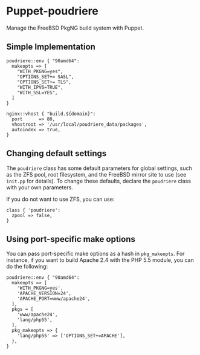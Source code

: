 # Puppet-poudriere

Manage the FreeBSD PkgNG build system with Puppet.

## Simple Implementation

    poudriere::env { "90amd64":
      makeopts => [
        "WITH_PKGNG=yes",
        "OPTIONS_SET+= SASL",
        "OPTIONS_SET+= TLS",
        "WITH_IPV6=TRUE",
        "WITH_SSL=YES",
      ]
    }

    nginx::vhost { "build.${domain}":
      port      => 80,
      vhostroot => '/usr/local/poudriere_data/packages',
      autoindex => true,
    }

## Changing default settings

The `poudriere` class has some default parameters for global settings, such as the ZFS pool, root filesystem, and the FreeBSD mirror site to use (see `init.pp` for details). To change these defaults, declare the `poudriere` class with your own parameters.

If you do not want to use ZFS, you can use:

    class { 'poudriere':
      zpool => false,
    }

## Using port-specific make options

You can pass port-specific make options as a hash in `pkg_makeopts`. For instance, if you want to build Apache 2.4 with the PHP 5.5 module, you can do the following:

    poudriere::env { "90amd64":
      makeopts => [
        'WITH_PKGNG=yes',
        'APACHE_VERSION=24',
        'APACHE_PORT=www/apache24',
      ],
      pkgs = [
        'www/apache24',
        'lang/php55',
      ],
      pkg_makeopts => {
        'lang/php55' => ['OPTIONS_SET+=APACHE'],
      },
    }
